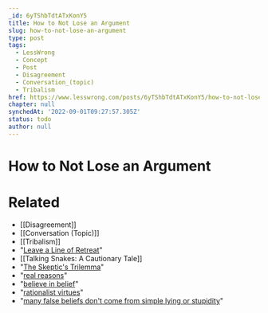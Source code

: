 ```yaml
---
_id: 6yTShbTdtATxKonY5
title: How to Not Lose an Argument
slug: how-to-not-lose-an-argument
type: post
tags:
  - LessWrong
  - Concept
  - Post
  - Disagreement
  - Conversation_(topic)
  - Tribalism
href: https://www.lesswrong.com/posts/6yTShbTdtATxKonY5/how-to-not-lose-an-argument
chapter: null
synchedAt: '2022-09-01T09:27:57.305Z'
status: todo
author: null
---
```


# How to Not Lose an Argument


# Related

- [[Disagreement]]
- [[Conversation (Topic)]]
- [[Tribalism]]
- "[Leave a Line of Retreat](http://www.overcomingbias.com/2008/02/leave-retreat.html)"
- [[Talking Snakes: A Cautionary Tale]]
- "[The Skeptic's Trilemma](/lw/2p/the_skeptics_trilemma/)"
- "[real reasons](http://www.overcomingbias.com/2008/10/traditional-cap.html)"
- "[believe in belief](/lw/r/no_really_ive_deceived_myself/)"
- "[rationalist virtues](http://yudkowsky.net/rational/virtues)"
- "[many false beliefs don't come from simple lying or stupidity](/lw/2p/the_skeptics_trilemma/)"